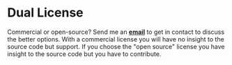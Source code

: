 # Dual License

Commercial or open-source? Send me an [**email**](mailto:1809702+omen23@users.noreply.github.com) to get in contact to discuss the better options.
With a commercial license you will have no insight to the source code but support.
If you choose the "open source" license you have insight to the source code but you have to contribute.
